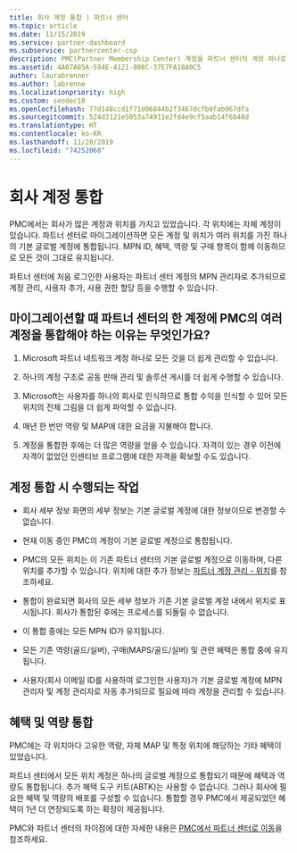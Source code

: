 ```yaml
---
title: 회사 계정 통합 | 파트너 센터
ms.topic: article
ms.date: 11/15/2019
ms.service: partner-dashboard
ms.subservice: partnercenter-csp
description: PMC(Partner Membership Center) 계정을 파트너 센터의 계정 하나로 통합하는 방법에 대해 알아봅니다. PMC에서 파트너 센터로 마이그레이션할 때입니다.
ms.assetid: 4A07A85A-594E-4121-808C-37E7FA18A0C5
author: laurabrenner
ms.author: labrenne
ms.localizationpriority: high
ms.custom: seodec18
ms.openlocfilehash: 77d148ccd1f71d06844b2f3467dcfb0fab967dfa
ms.sourcegitcommit: 524d3121e5053a74911e2fd4e9cf5aab14f6b48d
ms.translationtype: HT
ms.contentlocale: ko-KR
ms.lasthandoff: 11/20/2019
ms.locfileid: "74252068"
---
```

# <a name="consolidate-your-company-accounts"></a>회사 계정 통합

PMC에서는 회사가 많은 계정과 위치를 가지고 있었습니다. 각 위치에는 자체 계정이 있습니다. 파트너 센터로 마이그레이션하면 모든 계정 및 위치가 여러 위치를 가진 하나의 기본 글로벌 계정에 통합됩니다. MPN ID, 혜택, 역량 및 구매 항목이 함께 이동하므로 모든 것이 그대로 유지됩니다. 

파트너 센터에 처음 로그인한 사용자는 파트너 센터 계정의 MPN 관리자로 추가되므로 계정 관리, 사용자 추가, 사용 권한 할당 등을 수행할 수 있습니다. 

## <a name="why-should-you-consolidate-your-multiple-accounts-in-pmc-into-one-account-in-partner-center-when-you-migrate"></a>마이그레이션할 때 파트너 센터의 한 계정에 PMC의 여러 계정을 통합해야 하는 이유는 무엇인가요?

1. Microsoft 파트너 네트워크 계정 하나로 모든 것을 더 쉽게 관리할 수 있습니다.

2. 하나의 계정 구조로 공동 판매 관리 및 솔루션 게시를 더 쉽게 수행할 수 있습니다.

3. Microsoft는 사용자를 하나의 회사로 인식하므로 통합 수익을 인식할 수 있어 모든 위치의 전체 그림을 더 쉽게 파악할 수 있습니다.  

4. 매년 한 번만 역량 및 MAP에 대한 요금을 지불해야 합니다.

5. 계정을 통합한 후에는 더 많은 역량을 얻을 수 있습니다. 자격이 있는 경우 이전에 자격이 없었던 인센티브 프로그램에 대한 자격을 확보할 수도 있습니다.


## <a name="what-happens-during-consolidation-of-accounts"></a>계정 통합 시 수행되는 작업

- 회사 세부 정보 화면의 세부 정보는 기본 글로벌 계정에 대한 정보이므로 변경할 수 없습니다. 

- 현재 이동 중인 PMC의 계정이 기본 글로벌 계정으로 통합됩니다. 

- PMC의 모든 위치는 이 기존 파트너 센터의 기본 글로벌 계정으로 이동하며, 다른 위치를 추가할 수 있습니다. 위치에 대한 추가 정보는 [파트너 계정 관리 - 위치](manage-locations.md)를 참조하세요.

- 통합이 완료되면 회사의 모든 세부 정보가 기존 기본 글로벌 계정 내에서 위치로 표시됩니다. 회사가 통합된 후에는 프로세스를 되돌릴 수 없습니다.

- 이 통합 중에는 모든 MPN ID가 유지됩니다.

- 모든 기존 역량(골드/실버), 구매(MAPS/골드/실버) 및 관련 혜택은 통합 중에 유지됩니다.

- 사용자(회사 이메일 ID를 사용하여 로그인한 사용자)가 기본 글로벌 계정에 MPN 관리자 및 계정 관리자로 자동 추가되므로 필요에 따라 계정을 관리할 수 있습니다. 


## <a name="consolidating-your-benefits-and-competencies"></a>혜택 및 역량 통합

PMC에는 각 위치마다 고유한 역량, 자체 MAP 및 특정 위치에 해당하는 기타 혜택이 있었습니다.

파트너 센터에서 모든 위치 계정은 하나의 글로벌 계정으로 통합되기 때문에 혜택과 역량도 통합됩니다. 추가 혜택 도구 키트(ABTK)는 사용할 수 없습니다. 그러나 회사에 필요한 혜택 및 역량의 배포를 구성할 수 있습니다. 통합할 경우 PMC에서 제공되었던 혜택이 1년 더 연장되도록 하는 확장이 제공됩니다.

PMC와 파트너 센터의 차이점에 대한 자세한 내용은 [PMC에서 파트너 센터로 이동](guide-to-migration.md)을 참조하세요.


